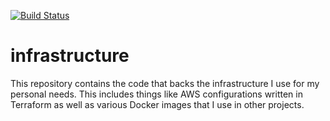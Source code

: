 [![Build Status](https://travis-ci.org/carterjones/infrastructure.svg?branch=main)](https://travis-ci.org/carterjones/infrastructure)

# infrastructure

This repository contains the code that backs the infrastructure I use for my
personal needs. This includes things like AWS configurations written in
Terraform as well as various Docker images that I use in other projects.

